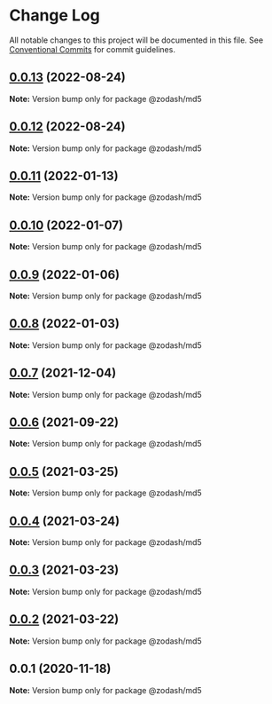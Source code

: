 # Change Log

All notable changes to this project will be documented in this file.
See [Conventional Commits](https://conventionalcommits.org) for commit guidelines.

## [0.0.13](https://github.com/zcorky/zodash/compare/@zodash/md5@0.0.12...@zodash/md5@0.0.13) (2022-08-24)

**Note:** Version bump only for package @zodash/md5





## [0.0.12](https://github.com/zcorky/zodash/compare/@zodash/md5@0.0.11...@zodash/md5@0.0.12) (2022-08-24)

**Note:** Version bump only for package @zodash/md5





## [0.0.11](https://github.com/zcorky/zodash/compare/@zodash/md5@0.0.10...@zodash/md5@0.0.11) (2022-01-13)

**Note:** Version bump only for package @zodash/md5





## [0.0.10](https://github.com/zcorky/zodash/compare/@zodash/md5@0.0.9...@zodash/md5@0.0.10) (2022-01-07)

**Note:** Version bump only for package @zodash/md5





## [0.0.9](https://github.com/zcorky/zodash/compare/@zodash/md5@0.0.8...@zodash/md5@0.0.9) (2022-01-06)

**Note:** Version bump only for package @zodash/md5





## [0.0.8](https://github.com/zcorky/zodash/compare/@zodash/md5@0.0.7...@zodash/md5@0.0.8) (2022-01-03)

**Note:** Version bump only for package @zodash/md5





## [0.0.7](https://github.com/zcorky/zodash/compare/@zodash/md5@0.0.6...@zodash/md5@0.0.7) (2021-12-04)

**Note:** Version bump only for package @zodash/md5





## [0.0.6](https://github.com/zcorky/zodash/compare/@zodash/md5@0.0.5...@zodash/md5@0.0.6) (2021-09-22)

**Note:** Version bump only for package @zodash/md5





## [0.0.5](https://github.com/zcorky/zodash/compare/@zodash/md5@0.0.4...@zodash/md5@0.0.5) (2021-03-25)

**Note:** Version bump only for package @zodash/md5





## [0.0.4](https://github.com/zcorky/zodash/compare/@zodash/md5@0.0.3...@zodash/md5@0.0.4) (2021-03-24)

**Note:** Version bump only for package @zodash/md5





## [0.0.3](https://github.com/zcorky/zodash/compare/@zodash/md5@0.0.2...@zodash/md5@0.0.3) (2021-03-23)

**Note:** Version bump only for package @zodash/md5





## [0.0.2](https://github.com/zcorky/zodash/compare/@zodash/md5@0.0.1...@zodash/md5@0.0.2) (2021-03-22)

**Note:** Version bump only for package @zodash/md5





## 0.0.1 (2020-11-18)

**Note:** Version bump only for package @zodash/md5
